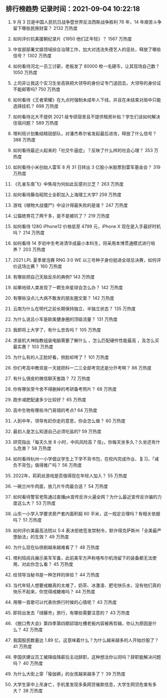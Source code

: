 
## 排行榜趋势 记录时间：2021-09-04 10:22:18
  
  1. 9 月 3 日是中国人民抗日战争暨世界反法西斯战争胜利 76 年，14 年艰苦斗争留下哪些民族财富？ 2132 万热度
    
  2. 如何评价抗美援朝纪录片《1950 他们正年轻》？ 1567 万热度
    
  3. 中宣部部署文娱领域综合治理工作，加大对违法失德艺人的惩处，释放了哪些信号？ 1302 万热度
    
  4. 如何看待河北一员工讨薪，老板发了 80000 枚一毛硬币，让其现场自己数？ 1050 万热度
    
  5. 上司非让我这个实习生坐高铁把大领导的身份证专门送回去，大领导的身份证不能邮寄吗? 750 万热度
    
  6. 如何看待《王者荣耀》在九点时强制未成年人下线，并且在未结束对局中只能选择挂机？ 698 万热度
    
  7. 如何看待北大不提供 2021 级专硕宿舍且不提供租房补贴？学生们该如何解决住宿问题？ 589 万热度
    
  8. 塔利班计划集结精锐部队，对潘杰希尔省发起最后进攻，释放了什么信号？ 388 万热度
    
  9. 如何看待最近火起来的「社交牛逼症」？反映了什么样的社会心理？ 353 万热度
    
  10. 如何看待小米创始人雷军 8 月 31 日转出 3 亿股小米股票到雷军基金会？ 319 万热度
    
  11. 《孔雀东南飞》中焦母为何如此反感刘兰芝？ 263 万热度
    
  12. 如何看待藤岛昭院士全职加入上海理工大学? 259 万热度
    
  13. 游戏《植物大战僵尸》中设计得最失败的是谁？ 247 万热度
    
  14. 公猫绝育花了两千多，是不是被坑了？ 219 万热度
    
  15. 如何看待 128G iPhone12 价格低至 4799 元，iPhone X 现在是入手最好时机吗？ 214 万热度
    
  16. 如何看待 14 岁初中生考进清华成最小本科生，将采用本博贯通模式进行培养？ 203 万热度
    
  17. 2021 LPL 夏季冒泡赛 RNG 3:0 WE 以三号种子身份挺进全球总决赛，如何评价这场比赛？ 160 万热度
    
  18. 有哪些把自己天敌反杀的典例? 143 万热度
    
  19. 如果地球人类发现了一颗生命星球会怎么办？ 142 万热度
    
  20. 有哪些没点儿大病不敢发的朋友圈文案？ 142 万热度
    
  21. 云南为什么在明代之前长期保持独立、半独立状态？ 135 万热度
    
  22. 为什么说吕小军是欧美健身圈的顶级流量？ 131 万热度
    
  23. 我即将上大学了，有什么忠告吗？ 105 万热度
    
  24. 求装机大神指教组装电脑需要了解什么 ，怎么匹配硬件性能最高 ，及怎么买最实惠？ 103 万热度
    
  25. 为什么有的人正脸好看，侧脸却垮了？ 101 万热度
    
  26. 你们考高中教资是一天就把科一二三全部考完还是分开考啊？ 86 万热度
    
  27. 有什么很皮的微信聊天套路？ 72 万热度
    
  28. 你有哪张至今舍不得删掉的考研备考照片？ 68 万热度
    
  29. 跑步减肥配速多少比较好？ 65 万热度
    
  30. 高中生物有哪些冷门易错的考点? 64 万热度
    
  31. 人到中年，领导有赶你走的意思，你会怎么做？ 60 万热度
    
  32. 最初人是怎么知道自己必须吃盐的? 59 万热度
    
  33. 研究指出「每天久坐 8 小时，中风风险高 7 倍」，你每天坐多久？久坐还有什么危害？ 58 万热度
    
  34. 如何看待杭州一小学倡议学生上下学不背书包，在校内完成作业、复习，「减负不背包」值得推广吗？ 56 万热度
    
  35. 2022年，莉莉丝游戏是否值得现在年轻人加入？ 55 万热度
    
  36. 一碗兰州牛肉面，放几片牛肉最合适？ 54 万热度
    
  37. 如何看待警官老陈通过直播pk宣传反诈火遍全网？为什么最近宣传反诈骗的力度这么大？ 53 万热度
    
  38. 山东一小学入学要求房产套内面积超 60 平米，这一规定合理吗？有相关依据吗？ 51 万热度
    
  39. 如何评价美最高法院以 5:4 表决拒绝签发禁制令，默许得克萨斯州「全美最严堕胎法」的生效？ 49 万热度
    
  40. 为什么现在仙侠剧越来越难看了？ 48 万热度
    
  41. 塔利班阅兵展示美军军备，此前美军方声称喀布尔机场留下的装备都无法使用，对此你怎么看？ 45 万热度
    
  42. 给领导当秘书是一种怎样的体验？ 44 万热度
    
  43. 当代年轻人想要戒糖真的太难了，奶茶、冰激凌、肥宅快乐水，没有他们真的快乐不起来，你觉得戒糖难吗？ 44 万热度
    
  44. 用哪一首歌可以代表你旅行时候的心情呢？ 43 万热度
    
  45. 即将出发去「绿藤市」旅行，有哪些需要注意的？ 43 万热度
    
  46. 《脱口秀大会》第四季第四期邱瑞吐槽老板内容被再剪辑，你认为原因是什么？ 42 万热度
    
  47. 我国股民数量达 1.89 亿，这意味着什么？为什么越来越多的人开始炒股了？ 41 万热度
    
  48. 李国庆建议员工被降级降薪后主动辞职，这种想法你认同吗？辞职能解决问题吗？ 40 万热度
    
  49. 为什么大街上穿「瑜伽裤」的女孩越来越多了？ 39 万热度
    
  50. 大学生家中上吊身亡，手机里发现多条网贷催款信息，大学生网贷危害有多大？ 38 万热度
    
